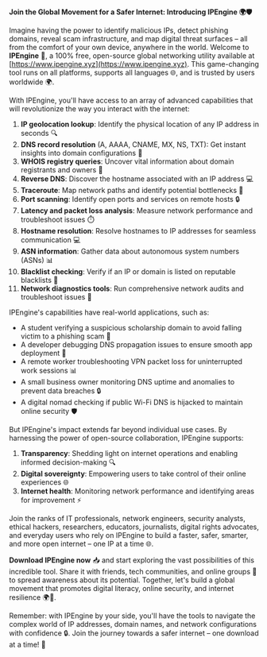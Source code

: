 **Join the Global Movement for a Safer Internet: Introducing IPEngine 🌍🛡️**

Imagine having the power to identify malicious IPs, detect phishing domains, reveal scam infrastructure, and map digital threat surfaces – all from the comfort of your own device, anywhere in the world. Welcome to **IPEngine** 🚀, a 100% free, open-source global networking utility available at [https://www.ipengine.xyz](https://www.ipengine.xyz). This game-changing tool runs on all platforms, supports all languages 🌐, and is trusted by users worldwide 🌍.

With IPEngine, you'll have access to an array of advanced capabilities that will revolutionize the way you interact with the internet:

1. **IP geolocation lookup**: Identify the physical location of any IP address in seconds 🔍
2. **DNS record resolution** (A, AAAA, CNAME, MX, NS, TXT): Get instant insights into domain configurations 📡
3. **WHOIS registry queries**: Uncover vital information about domain registrants and owners 🔑
4. **Reverse DNS**: Discover the hostname associated with an IP address 💻
5. **Traceroute**: Map network paths and identify potential bottlenecks 🚗
6. **Port scanning**: Identify open ports and services on remote hosts 🔒
7. **Latency and packet loss analysis**: Measure network performance and troubleshoot issues ⏱️
8. **Hostname resolution**: Resolve hostnames to IP addresses for seamless communication 💻
9. **ASN information**: Gather data about autonomous system numbers (ASNs) 📊
10. **Blacklist checking**: Verify if an IP or domain is listed on reputable blacklists 🔴
11. **Network diagnostics tools**: Run comprehensive network audits and troubleshoot issues 🧐

IPEngine's capabilities have real-world applications, such as:

* A student verifying a suspicious scholarship domain to avoid falling victim to a phishing scam 💸
* A developer debugging DNS propagation issues to ensure smooth app deployment 🚀
* A remote worker troubleshooting VPN packet loss for uninterrupted work sessions 📊
* A small business owner monitoring DNS uptime and anomalies to prevent data breaches 🔒
* A digital nomad checking if public Wi-Fi DNS is hijacked to maintain online security 🛡️

But IPEngine's impact extends far beyond individual use cases. By harnessing the power of open-source collaboration, IPEngine supports:

1. **Transparency**: Shedding light on internet operations and enabling informed decision-making 🔍
2. **Digital sovereignty**: Empowering users to take control of their online experiences 🌐
3. **Internet health**: Monitoring network performance and identifying areas for improvement ⚡️

Join the ranks of IT professionals, network engineers, security analysts, ethical hackers, researchers, educators, journalists, digital rights advocates, and everyday users who rely on IPEngine to build a faster, safer, smarter, and more open internet – one IP at a time 🌐.

**Download IPEngine now** 📥 and start exploring the vast possibilities of this incredible tool. Share it with friends, tech communities, and online groups 🤝 to spread awareness about its potential. Together, let's build a global movement that promotes digital literacy, online security, and internet resilience 🌍🚀.

Remember: with IPEngine by your side, you'll have the tools to navigate the complex world of IP addresses, domain names, and network configurations with confidence 🔒. Join the journey towards a safer internet – one download at a time! 📡
